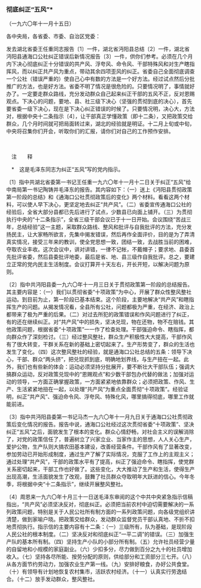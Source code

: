 ### **彻底纠正“五风”**\*

（一九六〇年十一月十五日）

各中央局，各省委、市委、自治区党委：

发去湖北省委王任重同志报告〔1〕一件，湖北省沔阳县总结〔2〕一件，湖北省沔阳县通海口公社纠正错误后新情况报告〔3〕一件，供你们参考。必须在几个月内下决心彻底纠正十分错误的共产风、浮夸风、命令风、干部特殊风和对生产瞎指挥风，而以纠正共产风为重点，带动其余四项歪风的纠正。省委自己全面彻底调查一个公社（错误严重的）使自己心中有数的方法是一个好方法。经过试点然后分批推广的方法，也是好方法。省委不明了情况是很危险的。只要情况明了，事情就好办了。一定要走群众路线，充分发动群众自己起来纠正干部的五风不正，反对恩赐观点。下决心的问题，要地、县、社三级下决心（坚强的贯彻到底的决心），首先要省委一级下决心，现在是下决心纠正错误的时候了。只要情况明，决心大，方法对，根据中央十二条指示〔4〕，让干部真正学懂政策（即十二条），又把政策交给群众，几个月时间就可把局面转过来，湖北的经验就是明证。十二月上旬或中旬，中央将召集你们开会，听取你们的汇报，请你们对自己的工作预作安排。

　　

　注　　释　

　\*　这是毛泽东同志为纠正“五风”写的党内指示。

〔1〕指中共湖北省委第一书记王任重一九六〇年十一月十二日关于纠正“五风”给中南局第一书记陶铸并毛泽东的报告。其内容如下：（一）送上《沔阳县贯彻政策第一阶段的总结》和《通海口公社贯彻政策后的变化》两个材料。看看这两个材料，可以使人早下决心，更坚定地去纠正“共产风”。（二）省委宣传通海口公社的经验后，全省大部分县都已先后进行了试点，少数县已向面上铺开。（三）为贯彻执行中央的“十二条指示”，全省三级干部会议已于十一日开始。会议围绕“苦战三年，总结经验”这一主题，采取群众路线、整风和批评与自我批评的方法，充分发扬民主，让大家畅所欲言，先集中揭发错误，然后再作全面评价，目的是为了弄清真实情况，接受三年来的教训，使全党思想一致，团结一致，去战胜当前的困难，夺取农业丰收。这次会议中，讲对讲错，一律不记帐，不戴帽子；要求地、县委首先批评省委，然后县委批评地委，最后是省、地、县三级作自我批评。总之，要建立正常的党内民主生活制度。会议打算开十天左右，开长开短，以解决问题为原则。

〔2〕指中共沔阳县委一九六〇年十一月三日关于贯彻政策第一阶段的总结报告。其主要内容是：（一）我们以贯彻省委“十项政策”为中心，开展了群众性整风整社运动。到目前为止，第一阶段已基本结束。这个阶段，主要地解决“共产风”和瞎指挥生产的问题。从揭发情况看，全县所有公社，问题都极为严重，在经济、政治上都带来了极为严重的后果。（二）对过去所犯的政策错误和作风问题进行了纠正，有的还在继续纠正。对“共产风”中的损失，坚决兑现，物在还物，物不在赔钱。其他政策问题，根据省委“十项政策”一一作了检查处理。干部强迫命令、瞎指挥，都向群众作了深刻检讨。（三）经过整风整社，群众生产积极性大大提高，干部作风有了很大转变，干群关系在新的基础上密切起来了。生产形势变了，群众的生活也发生了变化。（四）这次整风整社的经验，就是通海口公社总结的五条：领导下决心，干部、群众“两头挤”，把兑现抓到底，明确地划界线，与生产扭在一起。此外，我们也有些新的体会：运动必须坚持分批展开，要不断壮大干部队伍；强调大搞群众运动，反对政策兑现中的“恩赐观点”和少数干部包办代替的做法；加强对运动的领导，一方面正确掌握政策，一方面紧紧地依靠群众；必须把政策、作风、生产、生活紧紧地扭在一起，以处理“共产风”为重点全面贯彻“十项政策”。经验证明，纠正“共产风”、强迫命令风、浮夸风、特殊化风，哪里搞得彻底，哪里工作就能前进。

〔3〕指中共沔阳县委第一书记马杰一九六〇年十一月九日关于通海口公社贯彻政策后变化情况的报告。报告中说，通海口公社经过这次贯彻省委“十项政策”、坚决纠正“五风”之后，面貌发生了根本的变化。群众心情舒畅，对社会主义的误解消除了，对党的政策信任了，普遍树立了兴家立业、当家作主的思想，人人关心生产，爱护公物，生产队则大搞农田基本建设，改善经营条件。干部作风有了显著改变，参加劳动已开始形成制度，通过生产了解了实际情况，克服了工作上的主观主义；通过处理“共产风”，干部的政策水平有了提高，纠正了强迫命令、瞎指挥，使党群关系密切起来，干部工作也好做了。这些变化，大大推动了生产和生活，使得生产出现高潮，生活面貌发生了改观，鼓舞了社员群众夺取明年大跃进的信心。今年冬季，将根据中央“十二条指示”，继续开展整风整社。

〔4〕周恩来一九六〇年十月三十一日送毛泽东审阅的这个中共中央紧急指示信稿指出，“共产风”必须坚决反对，彻底纠正。必须把当前农村中迫切需要解决的一系列政策问题，特别是关于人民公社所有制方面的一系列政策问题，向各级党组织讲清楚，做到家喻户晓。把政策交给群众，发动群众监督党员干部认真地、不折不扣地贯彻执行。指示信的主要内容有十二条：（一）三级所有，队为基础，是现阶段人民公社的根本制度。（二）坚决反对和彻底纠正“一平二调”的错误。（三）加强生产队的基本所有制。（四）坚持生产小队的小部分所有制。（五）允许社员经营少量的自留地和小规模的家庭副业。（六）少扣多分，尽力做到百分之九十的社员增加收入。（七）坚持各尽所能、按劳分配的原则，供给部分和工资部分三七开。（八）从各方面节约劳动力，加强农业生产第一线。（九）安排好粮食，办好公共食堂。（十）有领导有计划地恢复农村集市，活跃农村经济。（十一）认真实行劳逸结合。（十二）放手发动群众，整风整社。